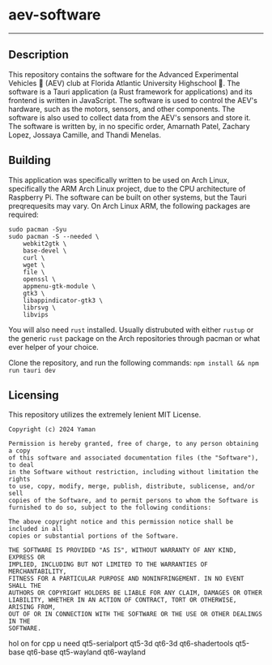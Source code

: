 # aev-software

_____

## Description

This repository contains the software for the Advanced Experimental Vehicles :car: (AEV) club at Florida Atlantic University Highschool :school:. The software is a Tauri application (a Rust framework for applications) and its frontend is written in JavaScript. The software is used to control the AEV's hardware, such as the motors, sensors, and other components. The software is also used to collect data from the AEV's sensors and store it. The software is written by, in no specific order, Amarnath Patel, Zachary Lopez, Jossaya Camille, and Thandi Menelas. 

## Building
This application was specifically written to be used on Arch Linux, specifically the ARM Arch Linux project, due to the CPU architecture of Raspberry Pi. The software can be built on other systems, but the Tauri preqrequesits may vary. On Arch Linux ARM, the following packages are required:
```
sudo pacman -Syu
sudo pacman -S --needed \
    webkit2gtk \
    base-devel \
    curl \
    wget \
    file \
    openssl \
    appmenu-gtk-module \
    gtk3 \
    libappindicator-gtk3 \
    librsvg \
    libvips
```

You will also need `rust` installed. Usually distrubuted with either `rustup` or the generic `rust` package on the Arch repositories through pacman or what ever helper of your choice.

Clone the repository, and run the following commands:
`npm install && npm run tauri dev`

## Licensing

This repository utilizes the extremely lenient MIT License.
```
Copyright (c) 2024 Yaman

Permission is hereby granted, free of charge, to any person obtaining a copy
of this software and associated documentation files (the "Software"), to deal
in the Software without restriction, including without limitation the rights
to use, copy, modify, merge, publish, distribute, sublicense, and/or sell
copies of the Software, and to permit persons to whom the Software is
furnished to do so, subject to the following conditions:

The above copyright notice and this permission notice shall be included in all
copies or substantial portions of the Software.

THE SOFTWARE IS PROVIDED "AS IS", WITHOUT WARRANTY OF ANY KIND, EXPRESS OR
IMPLIED, INCLUDING BUT NOT LIMITED TO THE WARRANTIES OF MERCHANTABILITY,
FITNESS FOR A PARTICULAR PURPOSE AND NONINFRINGEMENT. IN NO EVENT SHALL THE
AUTHORS OR COPYRIGHT HOLDERS BE LIABLE FOR ANY CLAIM, DAMAGES OR OTHER
LIABILITY, WHETHER IN AN ACTION OF CONTRACT, TORT OR OTHERWISE, ARISING FROM,
OUT OF OR IN CONNECTION WITH THE SOFTWARE OR THE USE OR OTHER DEALINGS IN THE
SOFTWARE.
```




hol on for cpp u need qt5-serialport qt5-3d qt6-3d qt6-shadertools qt5-base qt6-base qt5-wayland qt6-wayland